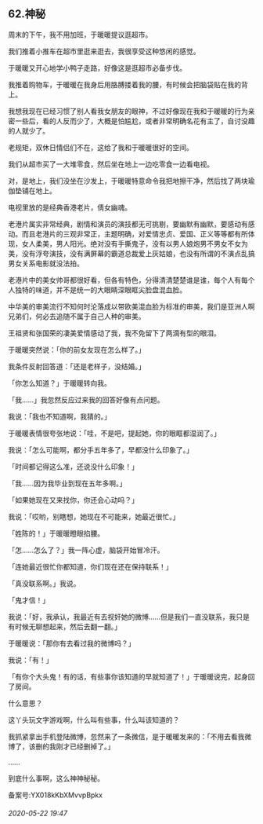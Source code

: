 ## 62.神秘
周末的下午，我不用加班，于暖暖提议逛超市。


我们推着小推车在超市里逛来逛去，我很享受这种悠闲的感觉。


于暖暖又开心地学小鸭子走路，好像这是逛超市必备步伐。


我推着购物车，于暖暖在我身后用胳膊搂着我的腰，有时候会把脑袋贴在我的背上。


我想我现在已经习惯了别人看我女朋友的眼神，不过好像现在我和于暖暖的行为亲密一些后，看的人反而少了，大概是怕尴尬，或者非常明确名花有主了，自讨没趣的人就少了。


老规矩，双休日情侣们不在，这给了我和于暖暖很好的空间。


我们从超市买了一大堆零食，然后坐在地上一边吃零食一边看电视。


对，是地上，我们没坐在沙发上，于暖暖特意命令我把地擦干净，然后找了两块瑜伽垫铺在地上。


电视里放的是经典香港老片，倩女幽魂。


老港片属实非常经典，剧情和演员的演技都无可挑剔，要幽默有幽默，要感动有感动。而且老港片的三观非常正，主题明确，对爱情忠贞、爱国、正义等等都有所体现，女人柔美，男人阳光。绝对没有手撕鬼子，没有以男人娘炮男不男女不女为美，没有浮夸演技，没有满屏幕的霸道总裁爱上灰姑娘，也没有所谓的不演点乱搞男女关系电影就没法拍。


老港片中的美女帅哥都很好看，但各有特色，分得清清楚楚谁是谁，每个人有每个人独特的味道，并不是统一的大眼睛深眼眶尖脸盘混血脸。


中华美的审美流行不知何时沦落成以带欧美混血脸为标准的审美，我们是亚洲人啊兄弟们，何必去追随不属于自己人种的审美。


王祖贤和张国荣的凄美爱情感动了我，我不免留下了两滴有型的眼泪。


于暖暖突然说：「你的前女友现在怎么样了。」


我条件反射回答道：「还是老样子，没结婚。」


「你怎么知道？」于暖暖转向我。


「我……」我忽然反应过来我的回答好像有点问题。


我说：「我也不知道啊，我猜的。」


于暖暖表情很夸张地说：「哇，不是吧，提起她，你的眼眶都湿润了。」


我说：「怎么可能啊，都分手五年多了，早都没什么印象了。」


「时间都记得这么准，还说没什么印象！」


「我……因为我毕业到现在五年多啊。」


「如果她现在又来找你，你还会心动吗？」


我说：「哎哟，别瞎想，她现在不可能来，她最近很忙。」


「姓陈的！」于暖暖瞪眼掐腰。


「怎……怎么了？」我一阵心虚，脑袋开始冒冷汗。


「连她最近很忙你都知道，你们现在还在保持联系！」


「真没联系啊。」我说。


「鬼才信！」


我说：「好，我承认，我最近有去视奸她的微博……但是我们一直没联系，我只是有时候无聊想起来，然后去翻一翻。」


于暖暖说：「那你有去看过我的微博吗？」


我说：「有！」


「有你个大头鬼！有的话，有些事你该知道的早就知道了！」于暖暖说完，起身回了房间。


什么意思？


这丫头玩文字游戏啊，什么叫有些事，什么叫该知道的？


我抓紧拿出手机登陆微博，忽然来了一条微信，是于暖暖发来的：「不用去看我微博了，该删的我刚才已经删掉了。」


……


到底什么事啊，这么神神秘秘。


备案号:YX018kKbXMvvpBpkx


###### 2020-05-22 19:47
